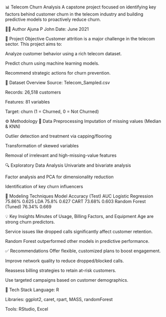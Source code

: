 📊 Telecom Churn Analysis
A capstone project focused on identifying key factors behind customer churn in the telecom industry and building predictive models to proactively reduce churn.

👩‍💻 Author
Ajuna P John
Date: June 2021

📌 Project Objective
Customer attrition is a major challenge in the telecom sector. This project aims to:

Analyze customer behavior using a rich telecom dataset.

Predict churn using machine learning models.

Recommend strategic actions for churn prevention.

📂 Dataset Overview
Source: Telecom_Sampled.csv

Records: 26,518 customers

Features: 81 variables

Target: churn (1 = Churned, 0 = Not Churned)

⚙️ Methodology
🧹 Data Preprocessing
Imputation of missing values (Median & KNN)

Outlier detection and treatment via capping/flooring

Transformation of skewed variables

Removal of irrelevant and high-missing-value features

🔍 Exploratory Data Analysis
Univariate and bivariate analysis

Factor analysis and PCA for dimensionality reduction

Identification of key churn influencers

🤖 Modeling Techniques
Model	Accuracy (Test)	AUC
Logistic Regression	75.86%	0.625
LDA	75.8%	0.627
CART	73.68%	0.603
Random Forest (Tuned)	76.34%	0.669

💡 Key Insights
Minutes of Usage, Billing Factors, and Equipment Age are strong churn predictors.

Service issues like dropped calls significantly affect customer retention.

Random Forest outperformed other models in predictive performance.

✅ Recommendations
Offer flexible, customized plans to boost engagement.

Improve network quality to reduce dropped/blocked calls.

Reassess billing strategies to retain at-risk customers.

Use targeted campaigns based on customer demographics.

🧰 Tech Stack
Language: R

Libraries: ggplot2, caret, rpart, MASS, randomForest

Tools: RStudio, Excel
